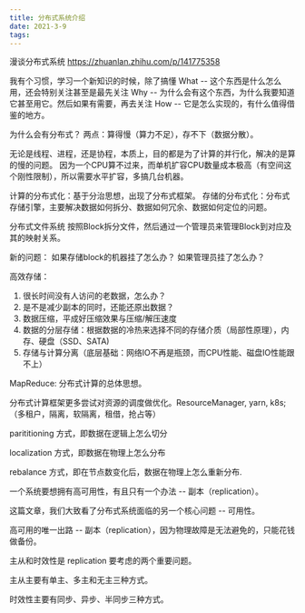 ```yaml
---
title: 分布式系统介绍
date: 2021-3-9
tags:
---
```


漫谈分布式系统
https://zhuanlan.zhihu.com/p/141775358

我有个习惯，学习一个新知识的时候，除了搞懂 What -- 这个东西是什么怎么用，还会特别关注甚至是最先关注 Why -- 为什么会有这个东西，为什么我要知道它甚至用它。然后如果有需要，再去关注 How -- 它是怎么实现的，有什么值得借鉴的地方。

为什么会有分布式？
两点：算得慢（算力不足），存不下（数据分散）。

无论是线程、进程，还是协程，本质上，目的都是为了计算的并行化，解决的是算的慢的问题。
因为一个CPU算不过来，而单机扩容CPU数量成本极高（有空间这个刚性限制），所以需要水平扩容，多搞几台机器。

计算的分布式化：基于分治思想，出现了分布式框架。
存储的分布式化：分布式存储引擎，主要解决数据如何拆分、数据如何冗余、数据如何定位的问题。

分布式文件系统
按照Block拆分文件，然后通过一个管理员来管理Block到对应及其的映射关系。

新的问题：
如果存储block的机器挂了怎么办？ 如果管理员挂了怎么办？

高效存储：

1. 很长时间没有人访问的老数据，怎么办？
2. 是不是减少副本的同时，还能还原出数据？
3. 数据压缩，平成好压缩效果与压缩/解压速度
4. 数据的分层存储：根据数据的冷热来选择不同的存储介质（局部性原理），内存、硬盘（SSD、SATA)
5. 存储与计算分离（底层基础：网络IO不再是瓶颈，而CPU性能、磁盘IO性能跟不上）

MapReduce: 分布式计算的总体思想。

分布式计算框架更多尝试对资源的调度做优化。ResourceManager, yarn, k8s;
（多租户，隔离，软隔离，租借，抢占等）

parititioning 方式，即数据在逻辑上怎么切分

localization 方式，即数据在物理上怎么分布

rebalance 方式，即在节点数变化后，数据在物理上怎么重新分布.

一个系统要想拥有高可用性，有且只有一个办法 -- 副本（replication）。

这篇文章，我们大致看了分布式系统面临的另一个核心问题 -- 可用性。

高可用的唯一出路 -- 副本（replication），因为物理故障是无法避免的，只能花钱做备份。

主从和时效性是 replication 要考虑的两个重要问题。

主从主要有单主、多主和无主三种方式。

时效性主要有同步、异步、半同步三种方式。
